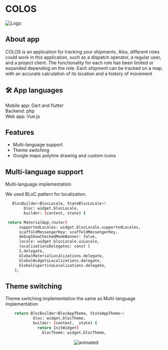 # COLOS
![Logo](https://github.com/GaLenN3228/portfolio_preview/blob/main/assets/colos_logo.png?raw=true)

## About app

COLOS is an application for tracking your shipments. Also, different roles could work in this application, such as a dispatch operator, a regular user, and a project client. The functionality for each role has been limited or expanded depending on the role. Each shipment can be tracked on a map, with an accurate calculation of its location and a history of movement

## 🛠 App languages
Mobile app: Dart and flutter<br />
Backend: php<br />
Web app: Vue.js

## Features

- Multi-language support
- Theme switching
- Google maps polyline drawing and custom icons


## Multi-language support

Multi-language implementation

We used BLoC pattern for localization. 

```bash
   BlocBuilder<BlocLocale, StateBlocLocale>(
        bloc: widget.blocLocale,
        builder: (context, state) {
```

```bash
 return MaterialApp.router(
      supportedLocales: widget.blocLocale.supportedLocales,
      scaffoldMessengerKey: scaffoldMessengerKey,
      debugShowCheckedModeBanner: false,
      locale: widget.blocLocale.uiLocale,
      localizationsDelegates: const [
      S.delegate,
      GlobalMaterialLocalizations.delegate,
      GlobalWidgetsLocalizations.delegate,
      GlobalCupertinoLocalizations.delegate,
    ],
```

## Theme switching

Theme switching implementation the same as Multi-language implementation


```bash
    return BlocBuilder<BlocAppTheme, StateAppTheme>(
            bloc: widget.blocTheme,
            builder: (context, _state) {
              return InitWidget(
                blocTheme: widget.blocTheme,
```



<p align="center">
  <img src="https://github.com/GaLenN3228/portfolio_preview/blob/main/assets/theme_and_language.gif" alt="animated" />
</p>


